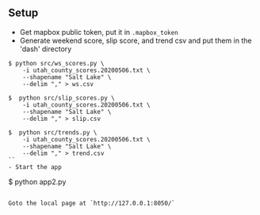 ## Setup


- Get mapbox public token, put it in `.mapbox_token`
- Generate weekend score, slip score, and trend csv and put them in the 'dash' directory
```
$ python src/ws_scores.py \
    -i utah_county_scores.20200506.txt \
    --shapename "Salt Lake" \
    --delim "," > ws.csv

$  python src/slip_scores.py \
    -i utah_county_scores.20200506.txt \
    --shapename "Salt Lake" \
    --delim "," > slip.csv

$  python src/trends.py \
    -i utah_county_scores.20200506.txt \
    --shapename "Salt Lake" \
    --delim "," > trend.csv
``
- Start the app
```
$ python app2.py
```

Goto the local page at `http://127.0.0.1:8050/`

